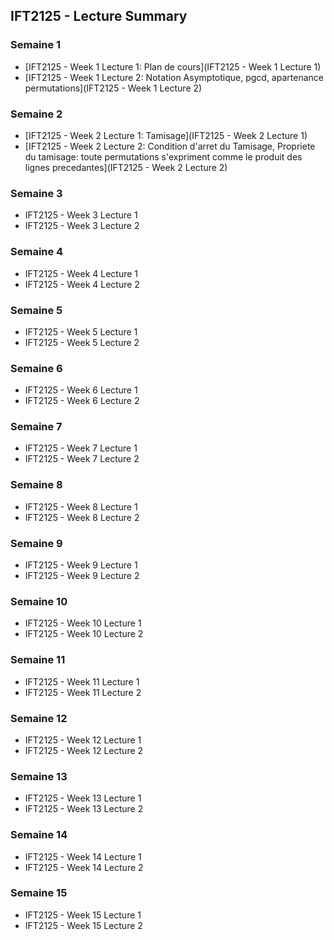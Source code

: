 ## IFT2125 - Lecture Summary

### Semaine 1

- [IFT2125 - Week 1 Lecture 1: Plan de cours](IFT2125 - Week 1 Lecture 1)
- [IFT2125 - Week 1 Lecture 2: Notation Asymptotique, pgcd, apartenance permutations](IFT2125 - Week 1 Lecture 2)

### Semaine 2

- [IFT2125 - Week 2 Lecture 1: Tamisage](IFT2125 - Week 2 Lecture 1)
- [IFT2125 - Week 2 Lecture 2: Condition d'arret du Tamisage, Propriete du tamisage: toute permutations s'expriment comme le produit des lignes precedantes](IFT2125 - Week 2 Lecture 2)

### Semaine 3

- IFT2125 - Week 3 Lecture 1
- IFT2125 - Week 3 Lecture 2

### Semaine 4

- IFT2125 - Week 4 Lecture 1
- IFT2125 - Week 4 Lecture 2

### Semaine 5

- IFT2125 - Week 5 Lecture 1
- IFT2125 - Week 5 Lecture 2

### Semaine 6

- IFT2125 - Week 6 Lecture 1
- IFT2125 - Week 6 Lecture 2

### Semaine 7

- IFT2125 - Week 7 Lecture 1
- IFT2125 - Week 7 Lecture 2

### Semaine 8

- IFT2125 - Week 8 Lecture 1
- IFT2125 - Week 8 Lecture 2

### Semaine 9

- IFT2125 - Week 9 Lecture 1
- IFT2125 - Week 9 Lecture 2

### Semaine 10

- IFT2125 - Week 10 Lecture 1
- IFT2125 - Week 10 Lecture 2

### Semaine 11

- IFT2125 - Week 11 Lecture 1
- IFT2125 - Week 11 Lecture 2

### Semaine 12

- IFT2125 - Week 12 Lecture 1
- IFT2125 - Week 12 Lecture 2

### Semaine 13

- IFT2125 - Week 13 Lecture 1
- IFT2125 - Week 13 Lecture 2

### Semaine 14

- IFT2125 - Week 14 Lecture 1
- IFT2125 - Week 14 Lecture 2

### Semaine 15

- IFT2125 - Week 15 Lecture 1
- IFT2125 - Week 15 Lecture 2

